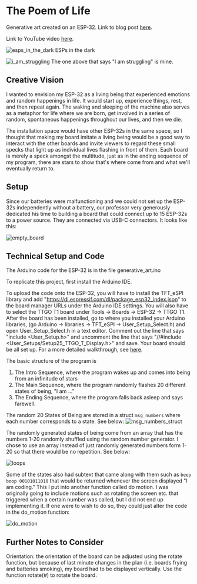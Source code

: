 # The Poem of Life
Generative art created on an ESP-32.
Link to blog post [here](https://samiam2000.github.io/MeMakey/general/2023/03/01/generative-art-the-poem-of-life.html).

Link to YouTube video [here](https://youtu.be/4seEMUTgprs).


![esps_in_the_dark](/Module_1/Pictures/esps_in_the_dark.jpeg)
ESPs in the dark

![i_am_struggling](/Module_1/Pictures/i_am_struggling.jpeg)
The one above that says "I am struggling" is mine.

## Creative Vision
I wanted to envision my ESP-32 as a living being that experienced emotions and random happenings in life. It would start up, experience things, rest, and then repeat again. The waking and sleeping of the machine also serves as a metaphor for life where we are born, get involved in a series of random, spontaneous happenings throughout our lives, and then we die.

The installation space would have other ESP-32s in the same space, so I thought that making my board imitate a living being would be a good way to interact with the other boards and invite viewers to regard these small specks that light up as individual lives flashing in front of them. Each board is merely a speck amongst the multitude, just as in the ending sequence of my program, there are stars to show that's where come from and what we'll eventually return to.

## Setup
Since our batteries were malfunctioning and we could not set up the ESP-32s independently without a battery, our professor very generously dedicated his time to building a board that could connect up to 15 ESP-32s to a power source. They are connected via USB-C connectors. It looks like this:

![empty_board](/Module_1/Pictures/empty_board.jpg)

## Technical Setup and Code
The Arduino code for the ESP-32 is in the file generative_art.ino

To replicate this project, first install the Arduino IDE.

To upload the code onto the ESP-32, you will have to install the TFT_eSPI library and add "https://dl.espressif.com/dl/package_esp32_index.json" to the board manager URLs under the Arduino IDE settings. You will also have to select the TTGO T1 board under Tools -> Boards -> ESP-32 -> TTGO T1. After the board has been installed, go to where you installed your Arduino libraries, (go Arduino -> libraries -> TFT_eSPI -> User_Setup_Select.h) and open User_Setup_Select.h in a text editor. Comment out the line that says "include <User_Setup.h>" and uncomment the line that says "//#include <User_Setups/Setup25_TTGO_T_Display.h>" and save. Your board should be all set up. For a more detailed walkthrough, see [here](https://youtu.be/adLUgmCJKnM).

The basic structure of the program is 
1. The Intro Sequence, where the program wakes up and comes into being from an infinitude of stars
2. The Main Sequence, where the program randomly flashes 20 different states of being, "I am ..."
3. The Ending Sequence, where the program falls back asleep and says farewell.

The random 20 States of Being are stored in a struct `msg_numbers` where each number corresponds to a state. See below:
![msg_numbers_struct](/Module_1/Pictures/msg_numbers_struct.png)

The randomly generated states of being come from an array that has the numbers 1-20 randomly shuffled using the random number generator. I chose to use an array instead of just randomly generated numbers form 1-20 so that there would be no repetition. See below:

![loops](/Module_1/Pictures/loops.png)

Some of the states also had subtext that came along with them such as `beep boop 00101011010` that would be returned whenever the screen displayed "I am coding." This I put into another function called do motion. I was originally going to include motions such as rotating the screen etc. that triggered when a certain number was called, but I did not end up implementing it. If one were to wish to do so, they could just alter the code in the do_motion function:

![do_motion](/Module_1/Pictures/do_motion.png)

## Further Notes to Consider
Orientation: the orientation of the board can be adjusted using the rotate function, but because of last minute changes in the plan (i.e. boards frying and batteries smoking), my board had to be displayed vertically. Use the function rotate(#) to rotate the board.
